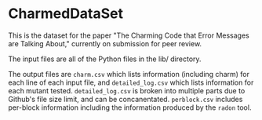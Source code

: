 # CharmedDataSet

This is the dataset for the paper "The Charming Code that Error Messages are Talking About," currently on submission for peer review.

The input files are all of the Python files in the lib/ directory.

The output files are `charm.csv` which lists information (including charm) for each line of each input file, and `detailed_log.csv` which lists information for each mutant tested. `detailed_log.csv` is broken into multiple parts due to Github's file size limit, and can be concanentated. `perblock.csv` includes per-block information including the information produced by the `radon` tool.
